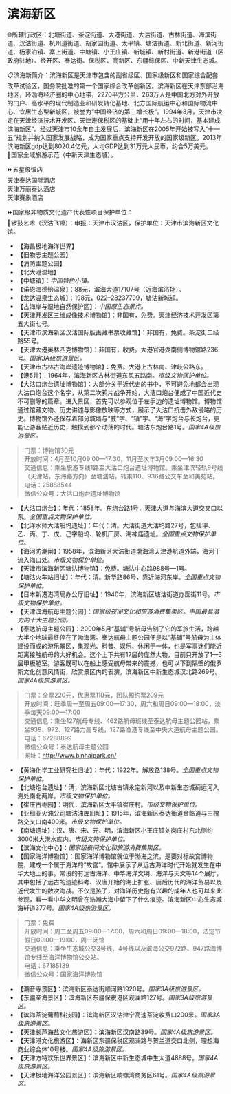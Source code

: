 # 滨海新区  
🌐所辖行政区：北塘街道、茶淀街道、大港街道、大沽街道、古林街道、海滨街道、汉沽街道、杭州道街道、胡家园街道、太平镇、塘沽街道、新北街道、新河街道、杨家泊镇、寨上街道、中塘镇、小王庄镇、新城镇、新村街道、新港街道（区政府驻地）、经开区、泰达街、保税区、高新区、东疆综保区、中新天津生态城。  

📋滨海新简介：滨海新区是天津市包含的副省级区、国家级新区和国家综合配套改革试验区，国务院批准的第一个国家综合改革创新区。滨海新区在天津东部沿海地区，环渤海经济圈的中心地带，2270平方公里，263万人是中国北方对外开放的门户、高水平的现代制造业和研发转化基地、北方国际航运中心和国际物流中心、宜居生态型新城区，被誉为“中国经济的第三增长极”。1994年3月，天津市决定在天津经济技术开发区、天津港保税区的基础上“用十年左右的时间，基本建成滨海新区”。经过天津市10余年自主发展后，滨海新区在2005年开始被写入“十一五”规划并纳入国家发展战略，成为国家重点支持开发开放的国家级新区。2013年滨海新区gdp达到8020.4亿元，人均GDP达到31万元人民币，约合5万美元。  
🚩国家全域旅游示范（中新天津生态城）。  

⏩五星级饭店  
天津泰达国际酒店  
天津万丽泰达酒店  
天津赛象酒店  

⏩国家级非物质文化遗产代表性项目保护单位：  
🔸锣鼓艺术（汉沽飞镲）：申报：天津市汉沽区，保护单位：天津市滨海新区文化馆。  

* 【海昌极地海洋世界】  
* 【旧物志主题公园】  
* 【消防主题公园】  
* 【北大港湿地】  
* 【中塘镇】：*中国特色小镇。*  
* 【诺恩海德怡温泉】：88元，滨海大道17107号（近海滨浴场）。  
* 【龙达温泉生态城】：198元，022–28237799，塘沽新城镇。  
* 【古海岸与湿地自然保护区】：*中国原生态景点。*  
* 【天津开发区三维成像技术博物馆】：非国有，免费。天津经济技术开发区第五大街七号。  
* 【天津市滨海新区汉沽国际版画藏书票收藏馆】：非国有，免费。茶淀街二经路55号。  
* 【天津大港奥林匹克博物馆】：非国有，收费。大港官港湖南侧博物馆路236号。*国家3A级旅游景区。*  
* 【天津市古林古海岸遗迹博物馆】：免费。大港上古林南、津岐公路东。  
* 【港5井】：1964年，滨海新区古林街道东风五路南。*市级文物保护单位。*  
* 【大沽口炮台遗址博物馆】：大部分关于近代史的书中，不可避免地都会出现大沽口炮台这个名字，从第二次鸦片战争开始，大洁口炮台便成了中国近代史不可删除的篇章。进入景区，首先可以参观位于左手边的遗址博物馆。博物馆通过馆藏文物、历史讲述与影像放映等方式，展示了大沽口抗击外敌侵略的历史。博物馆外还保存着部分城墙与“威”字、“镇”字、“海”字炮台与长炮台，更能让游客贴近历史，触摸到那个动荡的时代。塘沽东炮台路1号。*国家4A级旅游景区。*  
> 门票：博物馆30元  
> 开放时间：4月至10月09:00—17:30，11月至次年3月09:00—16:30  
> 交通信息：乘坐旅游专线1路至大沽口炮台遗址博物馆。乘坐津滨轻轨9号线（天津站，东海路方向）至塘沽站，转乘110、936路公交车至和美苑站。  
> 电话：25888544  
> 微信公众号：大沽口炮台遗址博物馆  
* 【大沽口炮台】：年代：1858年。东炮台路1号，天津大道与海滨大道交叉口以东。*全国重点文物保护单位。*  
* 【北洋水师大沽船坞遗址】：年代：清。大沽街道大沽坞路27号，包括甲、乙、丙、丁、戊、己字船坞、轮机厂房、海神庙遗址。*全国重点文物保护单位。*  
* 【海河防潮闸】：1958年，滨海新区大沽街道渤海湾天津港航道外端，海河干流入海口处。*市级文物保护单位。*  
* 【天津市滨海新区塘沽博物馆】：免费。塘沽中心路988号—1号。  
* 【塘沽火车站旧址】：年代：清。新华路86号，靠近海河东岸。*全国重点文物保护单位。*  
* 【日本新港港湾局办公厅旧址】：1940年，滨海新区塘沽街道办医街11号。*市级文物保护单位。*  
* 【天津滨海航母主题公园】：*国家级夜间文化和旅游消费集聚区。中国最具潜力的十大主题公园。*  
* 【泰达航母主题公园】：2000年5月“基辅”号航母告别了它的军旅生活，跨越大半个地球最终停在了渤海湾。泰达航母主题公园便是以“基辅”号航母为主体建设而成的游乐景区，集观光、科普、娱乐、休闲于一体，也是军事迷们能近距离接触航母的大好机会。这个上下共有17层的庞然大物，目前只开放了1—5层甲板舱室。游客既可以在船上感受航母带来的震撼，也可以下到隔壁的俄罗斯文化创意风情街，欣赏景区内的表演。滨海新区中新生态城汉北路269号。*国家4A级旅游景区。*  
> 门票：全票220元，优惠票110元，团队预约票209元  
> 开放时间：旺季周一至周五09:00—17:30，周六和周日09:00—18:00，淡季每天09:00—17:00  
> 交通信息：乘坐127航母专线、462路航母班线至泰达航母主题公园站，乘坐939、972、127路力高专线，127路渔港专线至中央大道航母主题公园。  
> 电话：67288899  
> 微信公众号：泰达航母主题公园  
> 网址：<a href="http://www.binhaipark.cn" target="_blank">http://www.binhaipark.cn/</a>  
* 【黄海化学工业研究社旧址】：年代：1922年。解放路138号。*全国重点文物保护单位。*  
* 【北塘炮台遗址】：清，滨海新区北塘古镇永定新河以及中新生态城蓟运河入海处南北两岸。*市级文物保护单位。*  
* 【崔庄古枣园】：明代，滨海新区太平镇崔庄村。*市级文物保护单位。*  
* 【亚细亚火油公司塘沽油库旧址】：1915年，滨海新区泰达街道金临道与三槐路交叉口南400米。*市级文物保护单位。*  
* 【南塘遗址】：汉、唐、宋、元、明，滨海新区小王庄镇刘岗庄村东北侧约3000米大港水库内。*市级文物保护单位。*  
* 【滨海文化中心】：*国家级夜间文化和旅游消费集聚区。*  
* 【国家海洋博物馆】：国家海洋博物馆就位于渤海之滨，是要对标故宫博物院，建成一个属于海洋的“故宫”。馆中展示了从远古海洋时代开始就发生在中华大地上的事。常设的有远古海洋、中华海洋文明、海洋与天文等14个展厅，其中包括了远古的遗迹科考、汉唐开始的海上扩张、唐后历代的海洋贸易以及近代发生的数次海战。不仅是孩子，对海洋历史抱有兴趣的成年人也可以来此参观，看一看中华文明曾在浩瀚大海中留下了什么痕迹。滨海新区中心生态城海轩道377号。*国家4A级旅游景区。*  
> 门票：免费  
> 开放时间：周二至周五09:00—17:00，周六和周日09:00—18:00，法定节假日09:00—19:00，周一闭馆  
> 交通信息：乘坐生态城公交3号线、4号线以及滨海公交972路、947路海博馆专线至海洋博物馆公交站。  
> 电话：67185139  
> 微信公众号：国家海洋博物馆  
* 【潮音寺景区】：滨海新区泰达街顺河路1920号。*国家3A级旅游景区。*  
* 【东疆亲海景区】：滨海新区东疆保税港区观澜路127号。*国家3A级旅游景区。*  
* 【滨海茶淀葡萄科技园】：滨海新区汉沽津宁高速茶淀收费口200米。*国家3A级旅游景区。*  
* 【天津长芦海盐文化旅游区】：滨海新区汉南路39号。*国家4A级旅游景区。*  
* 【天津港文化旅游区】：海新区东疆保税区观澜路与贺兰道交口北侧，理想海商业综合体10号楼。*国家4A级旅游景区。*  
* 【天津方特欢乐世界景区】：滨海新区中新生态城中生大道4888号。*国家4A级旅游景区。*  
* 【天津极地海洋公园景区】：滨海新区响螺湾商务区61号。*国家4A级旅游景区。*  
